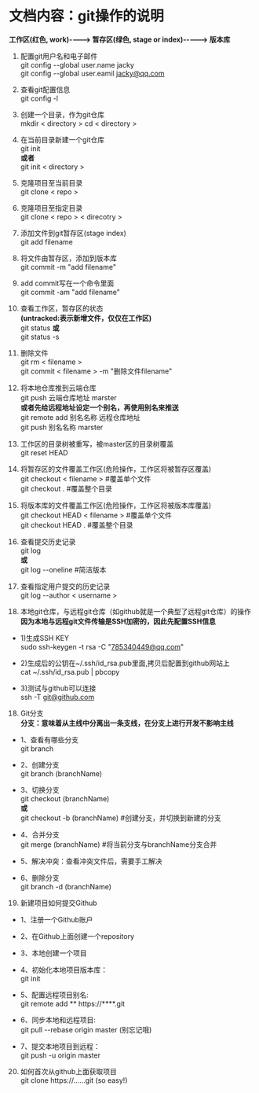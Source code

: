 # 文档内容：git操作的说明

**工作区(红色, work)----> 暂存区(绿色, stage or index)----->  版本库**

1. 配置git用户名和电子邮件  
git config --global user.name jacky  
git config --global user.eamil jacky@qq.com

2. 查看git配置信息  
git config -l

3. 创建一个目录，作为git仓库  
mkdir < directory > 
cd < directory > 

4. 在当前目录新建一个git仓库  
git init  
**或者**  
git init < directory >  

5. 克隆项目至当前目录  
git clone < repo >

6. 克隆项目至指定目录  
git clone < repo >  < direcotry >  

7. 添加文件到git暂存区(stage index)  
git add filename

8. 将文件由暂存区，添加到版本库  
git commit -m "add filename"


9. add commit写在一个命令里面  
git commit -am "add filename"


10. 查看工作区，暂存区的状态  
**(untracked:表示新增文件，仅仅在工作区)**  
git status
**或**  
git status -s


11. 删除文件  
git rm < filename >  
git commit < filename > -m "删除文件filename"


12. 将本地仓库推到云端仓库  
git push 云端仓库地址 marster  
**或者先给远程地址设定一个别名，再使用别名来推送**  
git remote add 别名名称   远程仓库地址  
git push 别名名称 marster  


12. 工作区的目录树被重写，被master区的目录树覆盖  
git reset HEAD  

13. 将暂存区的文件覆盖工作区(危险操作，工作区将被暂存区覆盖)  
git checkout < filename >     #覆盖单个文件  
git checkout .              #覆盖整个目录  


14. 将版本库的文件覆盖工作区(危险操作，工作区将被版本库覆盖)  
git checkout HEAD < filename >      #覆盖单个文件  
git checkout HEAD .             #覆盖整个目录  


15. 查看提交历史记录   
git log   
**或**  
git log --oneline           #简洁版本


16. 查看指定用户提交的历史记录  
git log --author < username >

17. 本地git仓库，与远程git仓库（如github就是一个典型了远程git仓库）的操作  
**因为本地与远程git文件传输是SSH加密的，因此先配置SSH信息**  
* 1)生成SSH KEY  
sudo ssh-keygen -t rsa -C "785340449@qq.com"


* 2)生成后的公钥在~/.ssh/id_rsa.pub里面,拷贝后配置到github网站上  
cat ~/.ssh/id_rsa.pub | pbcopy

* 3)测试与github可以连接  
ssh -T git@github.com



18. Git分支  
**分支：意味着从主线中分离出一条支线，在分支上进行开发不影响主线**  
* 1、查看有哪些分支  
git branch

* 2、创建分支  
git branch (branchName)

* 3、切换分支  
git checkout (branchName)  
**或**  
git checkout -b (branchName)   #创建分支，并切换到新建的分支

* 4、合并分支  
git merge (branchName)          #将当前分支与branchName分支合并

* 5、解决冲突：查看冲突文件后，需要手工解决

* 6、删除分支  
git branch -d (branchName)




19. 新建项目如何提交Github  
* 1、注册一个Github账户

* 2、在Github上面创建一个repository

* 3、本地创建一个项目

* 4、初始化本地项目版本库：  
git init

* 5、配置远程项目别名:   
git remote add **   https://****.git

* 6、同步本地和远程项目:   
git pull --rebase origin master     (别忘记哦)

* 7、提交本地项目到远程：  
git push -u origin master


20. 如何首次从github上面获取项目  
git clone https://......git      (so easy!)
